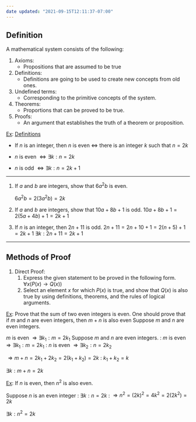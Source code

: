 ```yaml
---
date updated: "2021-09-15T12:11:37-07:00"
---
```


## Definition

A mathematical system consists of the following:

1. Axioms:
   - Propositions that are assumed to be true
2. Definitions:
   - Definitions are going to be used to create new concepts from old ones.
3. Undefined terms:
   - Corresponding to the primitive concepts of the system.
4. Theorems:
   - Proportions that can be proved to be true.
5. Proofs:
   - An argument that establishes the truth of a theorem or proposition.

<u>Ex</u>:
<u>Definitions</u>

- If $n$ is an integer, then $n$ is even $\Leftrightarrow$ there is an integer $k$ such that $n=2k$

- $n$ is even $\Leftrightarrow \exists k : n=2k$

- $n$ is odd $\Leftrightarrow \exists k : n=2k+1$

---

1. If $a$ and $b$ are integers, show that $6a^2b$ is even.

   $6a^2b=2(3a^2b)=2k$

2. If $a$ and $b$ are integers, show that $10a+8b+1$ is odd.
   $10a+8b+1=2(5a+4b)+1=2k+1$
3. If $n$ is an integer, then $2n+11$ is odd.
   $2n+11=2n+10+1=2(n+5)+1=2k+1$
   $\exists k : 2n+11=2k+1$

---

## Methods of Proof

1. Direct Proof:
   1. Express the given statement to be proved in the following form.
      $\forall x (P(x) \to Q(x))$
   2. Select an element $x$ for which $P(x)$ is true, and show that $Q(x)$ is also true by using definitions, theorems, and the rules of logical arguments.

<u>Ex</u>:
Prove that the sum of two even integers is even.
One should prove that if $m$ and $n$ are even integers, then $m+n$ is also even
Suppose $m$ and $n$ are even integers.

$m$ is even $\Rightarrow \exists k_1: m=2k_1$
Suppose $m$ and $n$ are even integers.
: $m$ is even $\Rightarrow \exists k_1: m=2k_1$
: $n$ is even $\Rightarrow \exists k_2: n=2k_2$

$\Rightarrow m+n=2k_1+2k_2=2(k_1+k_2)=2k$
: $k_1+k_2=k$

$\exists k : m+n = 2k$

<u>Ex</u>:
If $n$ is even, then $n^2$ is also even.

Suppose $n$ is an even integer
: $\exists k : n=2k$
: $\Rightarrow n^2=(2k)^2=4k^2=2(2k^2)=2k$

$\exists k : n^2=2k$
